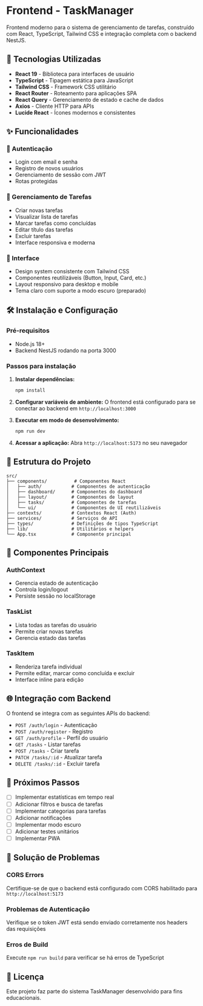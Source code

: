 # Frontend - TaskManager

Frontend moderno para o sistema de gerenciamento de tarefas, construído com React, TypeScript, Tailwind CSS e integração completa com o backend NestJS.

## 🚀 Tecnologias Utilizadas

- **React 19** - Biblioteca para interfaces de usuário
- **TypeScript** - Tipagem estática para JavaScript
- **Tailwind CSS** - Framework CSS utilitário
- **React Router** - Roteamento para aplicações SPA
- **React Query** - Gerenciamento de estado e cache de dados
- **Axios** - Cliente HTTP para APIs
- **Lucide React** - Ícones modernos e consistentes

## ✨ Funcionalidades

### 🔐 Autenticação
- Login com email e senha
- Registro de novos usuários
- Gerenciamento de sessão com JWT
- Rotas protegidas

### 📝 Gerenciamento de Tarefas
- Criar novas tarefas
- Visualizar lista de tarefas
- Marcar tarefas como concluídas
- Editar título das tarefas
- Excluir tarefas
- Interface responsiva e moderna

### 🎨 Interface
- Design system consistente com Tailwind CSS
- Componentes reutilizáveis (Button, Input, Card, etc.)
- Layout responsivo para desktop e mobile
- Tema claro com suporte a modo escuro (preparado)

## 🛠️ Instalação e Configuração

### Pré-requisitos
- Node.js 18+ 
- Backend NestJS rodando na porta 3000

### Passos para instalação

1. **Instalar dependências:**
   ```bash
   npm install
   ```

2. **Configurar variáveis de ambiente:**
   O frontend está configurado para se conectar ao backend em `http://localhost:3000`

3. **Executar em modo de desenvolvimento:**
   ```bash
   npm run dev
   ```

4. **Acessar a aplicação:**
   Abra `http://localhost:5173` no seu navegador

## 📁 Estrutura do Projeto

```
src/
├── components/          # Componentes React
│   ├── auth/           # Componentes de autenticação
│   ├── dashboard/      # Componentes do dashboard
│   ├── layout/         # Componentes de layout
│   ├── tasks/          # Componentes de tarefas
│   └── ui/             # Componentes de UI reutilizáveis
├── contexts/           # Contextos React (Auth)
├── services/           # Serviços de API
├── types/              # Definições de tipos TypeScript
├── lib/                # Utilitários e helpers
└── App.tsx             # Componente principal
```

## 🔧 Componentes Principais

### AuthContext
- Gerencia estado de autenticação
- Controla login/logout
- Persiste sessão no localStorage

### TaskList
- Lista todas as tarefas do usuário
- Permite criar novas tarefas
- Gerencia estado das tarefas

### TaskItem
- Renderiza tarefa individual
- Permite editar, marcar como concluída e excluir
- Interface inline para edição

## 🌐 Integração com Backend

O frontend se integra com as seguintes APIs do backend:

- `POST /auth/login` - Autenticação
- `POST /auth/register` - Registro
- `GET /auth/profile` - Perfil do usuário
- `GET /tasks` - Listar tarefas
- `POST /tasks` - Criar tarefa
- `PATCH /tasks/:id` - Atualizar tarefa
- `DELETE /tasks/:id` - Excluir tarefa

## 🎯 Próximos Passos

- [ ] Implementar estatísticas em tempo real
- [ ] Adicionar filtros e busca de tarefas
- [ ] Implementar categorias para tarefas
- [ ] Adicionar notificações
- [ ] Implementar modo escuro
- [ ] Adicionar testes unitários
- [ ] Implementar PWA

## 🐛 Solução de Problemas

### CORS Errors
Certifique-se de que o backend está configurado com CORS habilitado para `http://localhost:5173`

### Problemas de Autenticação
Verifique se o token JWT está sendo enviado corretamente nos headers das requisições

### Erros de Build
Execute `npm run build` para verificar se há erros de TypeScript

## 📝 Licença

Este projeto faz parte do sistema TaskManager desenvolvido para fins educacionais.
